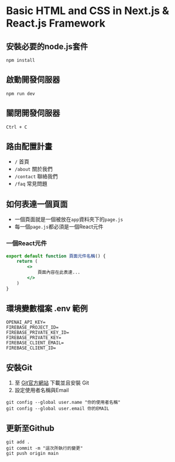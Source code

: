 # Basic HTML and CSS in Next.js & React.js Framework

## 安裝必要的node.js套件
```
npm install
```

## 啟動開發伺服器
```
npm run dev
```

## 關閉開發伺服器
```
Ctrl + C
```

## 路由配置計畫

- `/` 首頁 
- `/about` 關於我們 
- `/contact` 聯絡我們
- `/faq` 常見問題

## 如何表達一個頁面

- 一個頁面就是一個被放在`app`資料夾下的`page.js`
- 每一個`page.js`都必須是一個React元件

### 一個React元件

```jsx
export default function 頁面元件名稱() {
    return (
        <>
            頁面內容在此表達...
        </>
    )
}
```

## 環境變數檔案 .env 範例

```
OPENAI_API_KEY=
FIREBASE_PROJECT_ID=
FIREBASE_PRIVATE_KEY_ID=
FIREBASE_PRIVATE_KEY=
FIREBASE_CLIENT_EMAIL=
FIREBASE_CLIENT_ID=
```

## 安裝Git

1. 至 [Git官方網站](https://www.git-scm.com/) 下載並且安裝 Git
2. 設定使用者名稱與Email

```
git config --global user.name "你的使用者名稱"
git config --global user.email 你的EMAIL
```

## 更新至Github
```
git add .
git commit -m "這次所執行的變更"
git push origin main
```
